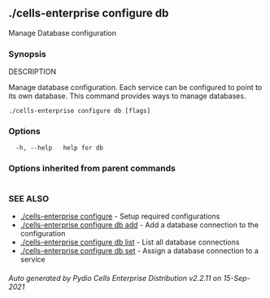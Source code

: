 ## ./cells-enterprise configure db

Manage Database configuration

### Synopsis


DESCRIPTION

  Manage database configuration.
  Each service can be configured to point to its own database. This command provides ways to manage databases.


```
./cells-enterprise configure db [flags]
```

### Options

```
  -h, --help   help for db
```

### Options inherited from parent commands

```
```

### SEE ALSO

* [./cells-enterprise configure](./cells-enterprise-configure)	 - Setup required configurations
* [./cells-enterprise configure db add](./cells-enterprise-configure-db-add)	 - Add a database connection to the configuration
* [./cells-enterprise configure db list](./cells-enterprise-configure-db-list)	 - List all database connections
* [./cells-enterprise configure db set](./cells-enterprise-configure-db-set)	 - Assign a database connection to a service

###### Auto generated by Pydio Cells Enterprise Distribution v2.2.11 on 15-Sep-2021
